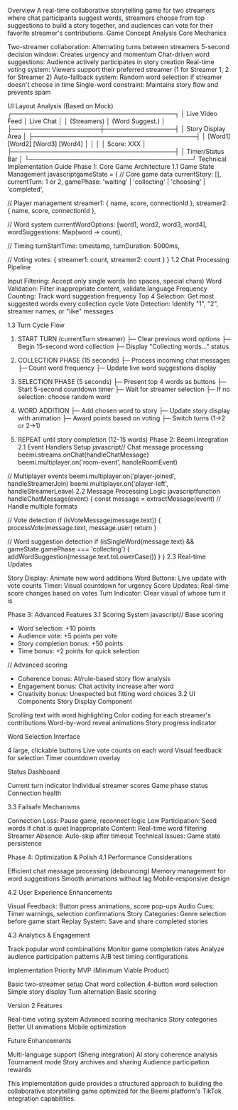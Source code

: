 Overview
A real-time collaborative storytelling game for two streamers where chat participants suggest words, streamers choose from top suggestions to build a story together, and audiences can vote for their favorite streamer's contributions.
Game Concept Analysis
Core Mechanics

Two-streamer collaboration: Alternating turns between streamers
5-second decision window: Creates urgency and momentum
Chat-driven word suggestions: Audience actively participates in story creation
Real-time voting system: Viewers support their preferred streamer (1 for Streamer 1, 2 for Streamer 2)
Auto-fallback system: Random word selection if streamer doesn't choose in time
Single-word constraint: Maintains story flow and prevents spam

UI Layout Analysis (Based on Mock)
┌─────────────────────────────────────┐
│ Live Video Feed    │ Live Chat      │
│ (Streamers)        │ (Word Suggest.) │
├────────────────────┼────────────────┤
│ Story Display Area                  │
├─────────────────────────────────────┤
│ [Word1] [Word2] [Word3] [Word4]     │
│                                     │
│ Score: XXX                          │
├─────────────────────────────────────┤
│ Timer/Status Bar                    │
└─────────────────────────────────────┘
Technical Implementation Guide
Phase 1: Core Game Architecture
1.1 Game State Management
javascriptgameState = {
  // Core game data
  currentStory: [],
  currentTurn: 1 or 2,
  gamePhase: 'waiting' | 'collecting' | 'choosing' | 'completed',
  
  // Player management
  streamer1: { name, score, connectionId },
  streamer2: { name, score, connectionId },
  
  // Word system
  currentWordOptions: [word1, word2, word3, word4],
  wordSuggestions: Map(word -> count),
  
  // Timing
  turnStartTime: timestamp,
  turnDuration: 5000ms,
  
  // Voting
  votes: { streamer1: count, streamer2: count }
}
1.2 Chat Processing Pipeline

Input Filtering: Accept only single words (no spaces, special chars)
Word Validation: Filter inappropriate content, validate language
Frequency Counting: Track word suggestion frequency
Top 4 Selection: Get most suggested words every collection cycle
Vote Detection: Identify "1", "2", streamer names, or "like" messages

1.3 Turn Cycle Flow
1. START TURN (currentTurn streamer)
   ├─ Clear previous word options
   ├─ Begin 15-second word collection
   ├─ Display "Collecting words..." status
   
2. COLLECTION PHASE (15 seconds)
   ├─ Process incoming chat messages
   ├─ Count word frequency
   ├─ Update live word suggestions display
   
3. SELECTION PHASE (5 seconds)
   ├─ Present top 4 words as buttons
   ├─ Start 5-second countdown timer
   ├─ Wait for streamer selection
   ├─ If no selection: choose random word
   
4. WORD ADDITION
   ├─ Add chosen word to story
   ├─ Update story display with animation
   ├─ Award points based on voting
   ├─ Switch turns (1→2 or 2→1)
   
5. REPEAT until story completion (12-15 words)
Phase 2: Beemi Integration
2.1 Event Handlers Setup
javascript// Chat message processing
beemi.streams.onChat(handleChatMessage)
beemi.multiplayer.on('room-event', handleRoomEvent)

// Multiplayer events
beemi.multiplayer.on('player-joined', handleStreamerJoin)
beemi.multiplayer.on('player-left', handleStreamerLeave)
2.2 Message Processing Logic
javascriptfunction handleChatMessage(event) {
  const message = extractMessage(event) // Handle multiple formats
  
  // Vote detection
  if (isVoteMessage(message.text)) {
    processVote(message.text, message.user)
    return
  }
  
  // Word suggestion detection
  if (isSingleWord(message.text) && gameState.gamePhase === 'collecting') {
    addWordSuggestion(message.text.toLowerCase())
  }
}
2.3 Real-time Updates

Story Display: Animate new word additions
Word Buttons: Live update with vote counts
Timer: Visual countdown for urgency
Score Updates: Real-time score changes based on votes
Turn Indicator: Clear visual of whose turn it is

Phase 3: Advanced Features
3.1 Scoring System
javascript// Base scoring
- Word selection: +10 points
- Audience vote: +5 points per vote
- Story completion bonus: +50 points
- Time bonus: +2 points for quick selection

// Advanced scoring
- Coherence bonus: AI/rule-based story flow analysis
- Engagement bonus: Chat activity increase after word
- Creativity bonus: Unexpected but fitting word choices
3.2 UI Components
Story Display Component

Scrolling text with word highlighting
Color coding for each streamer's contributions
Word-by-word reveal animations
Story progress indicator

Word Selection Interface

4 large, clickable buttons
Live vote counts on each word
Visual feedback for selection
Timer countdown overlay

Status Dashboard

Current turn indicator
Individual streamer scores
Game phase status
Connection health

3.3 Failsafe Mechanisms

Connection Loss: Pause game, reconnect logic
Low Participation: Seed words if chat is quiet
Inappropriate Content: Real-time word filtering
Streamer Absence: Auto-skip after timeout
Technical Issues: Game state persistence

Phase 4: Optimization & Polish
4.1 Performance Considerations

Efficient chat message processing (debouncing)
Memory management for word suggestions
Smooth animations without lag
Mobile-responsive design

4.2 User Experience Enhancements

Visual Feedback: Button press animations, score pop-ups
Audio Cues: Timer warnings, selection confirmations
Story Categories: Genre selection before game start
Replay System: Save and share completed stories

4.3 Analytics & Engagement

Track popular word combinations
Monitor game completion rates
Analyze audience participation patterns
A/B test timing configurations

Implementation Priority
MVP (Minimum Viable Product)

Basic two-streamer setup
Chat word collection
4-button word selection
Simple story display
Turn alternation
Basic scoring

Version 2 Features

Real-time voting system
Advanced scoring mechanics
Story categories
Better UI animations
Mobile optimization

Future Enhancements

Multi-language support (Sheng integration)
AI story coherence analysis
Tournament mode
Story archives and sharing
Audience participation rewards

This implementation guide provides a structured approach to building the collaborative storytelling game optimized for the Beemi platform's TikTok integration capabilities.